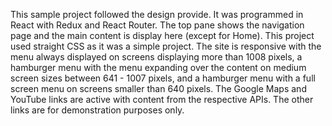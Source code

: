 This sample project followed the design provide. It was programmed in React with Redux and React Router. The top pane shows the navigation page and the main content is display here (except for Home). This project used straight CSS as it was a simple project. The site is responsive with the menu always displayed on screens displaying more than 1008 pixels, a hamburger menu with the menu expanding over the content on medium screen sizes between 641 - 1007 pixels, and a hamburger menu with a full screen menu on screens smaller than 640 pixels. The Google Maps and YouTube links are active with content from the respective APIs. The other links are for demonstration purposes only.